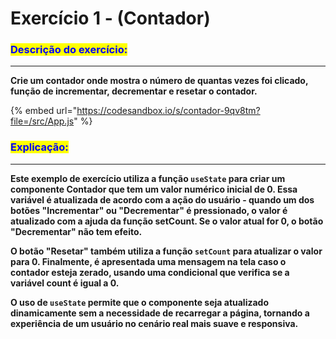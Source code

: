 # Exercício 1 - (Contador)

### <mark style="color:blue;">Descrição do exercício:</mark>

***

&#x20;**Crie um contador onde mostra o número de quantas vezes foi clicado, função de incrementar, decrementar e resetar o contador.**

{% embed url="https://codesandbox.io/s/contador-9qv8tm?file=/src/App.js" %}

### <mark style="color:blue;">Explicação:</mark> &#x20;

***

&#x20;       **Este exemplo de exercício utiliza  a função `useState` para criar um componente Contador que tem um valor numérico inicial de 0. Essa variável é atualizada de acordo com a ação do usuário - quando um dos botões "Incrementar" ou "Decrementar" é pressionado, o valor é atualizado com a ajuda da função setCount. Se o valor atual for 0, o botão "Decrementar" não tem efeito.**

&#x20;      **O botão "Resetar" também utiliza a função `setCount` para atualizar o valor para 0. Finalmente, é apresentada uma mensagem na tela caso o contador esteja zerado, usando uma condicional que verifica se a variável count é igual a 0.**

&#x20;**O uso de `useState` permite que o componente seja atualizado dinamicamente sem a necessidade de recarregar a página, tornando a experiência de um usuário no cenário real mais suave e responsiva.**
